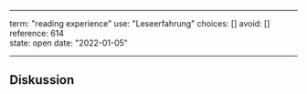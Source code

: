 
---
term:      "reading experience"
use:       "Leseerfahrung"
choices:   []
avoid:     []
reference: 614        
state:     open
date:      "2022-01-05"

---

## Diskussion

